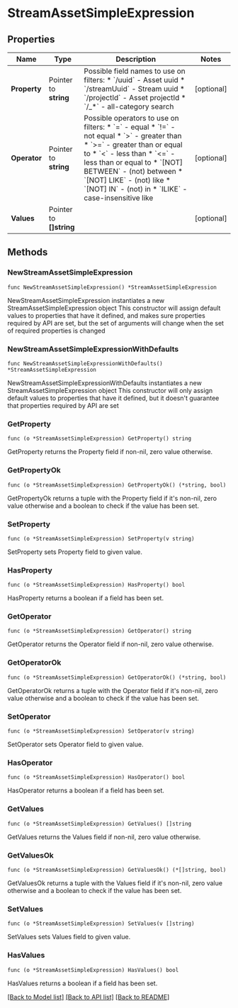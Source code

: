 # StreamAssetSimpleExpression

## Properties

Name | Type | Description | Notes
------------ | ------------- | ------------- | -------------
**Property** | Pointer to **string** | Possible field names to use on filters:  * &#x60;/uuid&#x60; - Asset uuid  * &#x60;/streamUuid&#x60; - Stream uuid  * &#x60;/projectId&#x60; - Asset projectId  * &#x60;/_*&#x60; - all-category search  | [optional] 
**Operator** | Pointer to **string** | Possible operators to use on filters:  * &#x60;&#x3D;&#x60; - equal  * &#x60;!&#x3D;&#x60; - not equal  * &#x60;&gt;&#x60; - greater than  * &#x60;&gt;&#x3D;&#x60; - greater than or equal to  * &#x60;&lt;&#x60; - less than  * &#x60;&lt;&#x3D;&#x60; - less than or equal to  * &#x60;[NOT] BETWEEN&#x60; - (not) between  * &#x60;[NOT] LIKE&#x60; - (not) like  * &#x60;[NOT] IN&#x60; - (not) in  * &#x60;ILIKE&#x60; - case-insensitive like  | [optional] 
**Values** | Pointer to **[]string** |  | [optional] 

## Methods

### NewStreamAssetSimpleExpression

`func NewStreamAssetSimpleExpression() *StreamAssetSimpleExpression`

NewStreamAssetSimpleExpression instantiates a new StreamAssetSimpleExpression object
This constructor will assign default values to properties that have it defined,
and makes sure properties required by API are set, but the set of arguments
will change when the set of required properties is changed

### NewStreamAssetSimpleExpressionWithDefaults

`func NewStreamAssetSimpleExpressionWithDefaults() *StreamAssetSimpleExpression`

NewStreamAssetSimpleExpressionWithDefaults instantiates a new StreamAssetSimpleExpression object
This constructor will only assign default values to properties that have it defined,
but it doesn't guarantee that properties required by API are set

### GetProperty

`func (o *StreamAssetSimpleExpression) GetProperty() string`

GetProperty returns the Property field if non-nil, zero value otherwise.

### GetPropertyOk

`func (o *StreamAssetSimpleExpression) GetPropertyOk() (*string, bool)`

GetPropertyOk returns a tuple with the Property field if it's non-nil, zero value otherwise
and a boolean to check if the value has been set.

### SetProperty

`func (o *StreamAssetSimpleExpression) SetProperty(v string)`

SetProperty sets Property field to given value.

### HasProperty

`func (o *StreamAssetSimpleExpression) HasProperty() bool`

HasProperty returns a boolean if a field has been set.

### GetOperator

`func (o *StreamAssetSimpleExpression) GetOperator() string`

GetOperator returns the Operator field if non-nil, zero value otherwise.

### GetOperatorOk

`func (o *StreamAssetSimpleExpression) GetOperatorOk() (*string, bool)`

GetOperatorOk returns a tuple with the Operator field if it's non-nil, zero value otherwise
and a boolean to check if the value has been set.

### SetOperator

`func (o *StreamAssetSimpleExpression) SetOperator(v string)`

SetOperator sets Operator field to given value.

### HasOperator

`func (o *StreamAssetSimpleExpression) HasOperator() bool`

HasOperator returns a boolean if a field has been set.

### GetValues

`func (o *StreamAssetSimpleExpression) GetValues() []string`

GetValues returns the Values field if non-nil, zero value otherwise.

### GetValuesOk

`func (o *StreamAssetSimpleExpression) GetValuesOk() (*[]string, bool)`

GetValuesOk returns a tuple with the Values field if it's non-nil, zero value otherwise
and a boolean to check if the value has been set.

### SetValues

`func (o *StreamAssetSimpleExpression) SetValues(v []string)`

SetValues sets Values field to given value.

### HasValues

`func (o *StreamAssetSimpleExpression) HasValues() bool`

HasValues returns a boolean if a field has been set.


[[Back to Model list]](../README.md#documentation-for-models) [[Back to API list]](../README.md#documentation-for-api-endpoints) [[Back to README]](../README.md)


